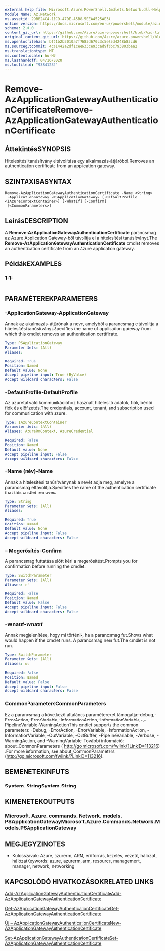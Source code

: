```yaml
---
external help file: Microsoft.Azure.PowerShell.Cmdlets.Network.dll-Help.xml
Module Name: Az.Network
ms.assetid: 29BB24C4-1EC9-47DE-A5B8-5EEA4525AE3A
online version: https://docs.microsoft.com/en-us/powershell/module/az.network/remove-azapplicationgatewayauthenticationcertificate
schema: 2.0.0
content_git_url: https://github.com/Azure/azure-powershell/blob/Azs-tzl/src/Network/Network/help/Remove-AzApplicationGatewayAuthenticationCertificate.md
original_content_git_url: https://github.com/Azure/azure-powershell/blob/Azs-tzl/src/Network/Network/help/Remove-AzApplicationGatewayAuthenticationCertificate.md
ms.openlocfilehash: bf11b2b3010a7f7683d670c3c5e95d4248b83cd6
ms.sourcegitcommit: 4c61442a2df1cee633ce93cad9f6bc793803baa2
ms.translationtype: MT
ms.contentlocale: hu-HU
ms.lasthandoff: 04/16/2020
ms.locfileid: "93841233"
---
```

# <span data-ttu-id="38c67-101">Remove-AzApplicationGatewayAuthenticationCertificate</span><span class="sxs-lookup"><span data-stu-id="38c67-101">Remove-AzApplicationGatewayAuthenticationCertificate</span></span>

## <span data-ttu-id="38c67-102">Áttekintés</span><span class="sxs-lookup"><span data-stu-id="38c67-102">SYNOPSIS</span></span>
<span data-ttu-id="38c67-103">Hitelesítési tanúsítvány eltávolítása egy alkalmazás-átjáróból.</span><span class="sxs-lookup"><span data-stu-id="38c67-103">Removes an authentication certificate from an application gateway.</span></span>

## <span data-ttu-id="38c67-104">SZINTAXISA</span><span class="sxs-lookup"><span data-stu-id="38c67-104">SYNTAX</span></span>

```
Remove-AzApplicationGatewayAuthenticationCertificate -Name <String>
 -ApplicationGateway <PSApplicationGateway> [-DefaultProfile <IAzureContextContainer>] [-WhatIf] [-Confirm]
 [<CommonParameters>]
```

## <span data-ttu-id="38c67-105">Leírás</span><span class="sxs-lookup"><span data-stu-id="38c67-105">DESCRIPTION</span></span>
<span data-ttu-id="38c67-106">A **Remove-AzApplicationGatewayAuthenticationCertificate** parancsmag az Azure Application Gateway-ből távolítja el a hitelesítési tanúsítványt.</span><span class="sxs-lookup"><span data-stu-id="38c67-106">The **Remove-AzApplicationGatewayAuthenticationCertificate** cmdlet removes an authentication certificate from an Azure application gateway.</span></span>

## <span data-ttu-id="38c67-107">Példák</span><span class="sxs-lookup"><span data-stu-id="38c67-107">EXAMPLES</span></span>

### <span data-ttu-id="38c67-108">1:</span><span class="sxs-lookup"><span data-stu-id="38c67-108">1:</span></span>
```

```

## <span data-ttu-id="38c67-109">PARAMÉTEREK</span><span class="sxs-lookup"><span data-stu-id="38c67-109">PARAMETERS</span></span>

### <span data-ttu-id="38c67-110">-ApplicationGateway</span><span class="sxs-lookup"><span data-stu-id="38c67-110">-ApplicationGateway</span></span>
<span data-ttu-id="38c67-111">Annak az alkalmazás-átjárónak a neve, amelyből a parancsmag eltávolítja a hitelesítési tanúsítványt.</span><span class="sxs-lookup"><span data-stu-id="38c67-111">Specifies the name of application gateway from which this cmdlet removes an authentication certificate.</span></span>

```yaml
Type: PSApplicationGateway
Parameter Sets: (All)
Aliases: 

Required: True
Position: Named
Default value: None
Accept pipeline input: True (ByValue)
Accept wildcard characters: False
```

### <span data-ttu-id="38c67-112">-DefaultProfile</span><span class="sxs-lookup"><span data-stu-id="38c67-112">-DefaultProfile</span></span>
<span data-ttu-id="38c67-113">Az azuretal való kommunikációhoz használt hitelesítő adatok, fiók, bérlői fiók és előfizetés.</span><span class="sxs-lookup"><span data-stu-id="38c67-113">The credentials, account, tenant, and subscription used for communication with azure.</span></span>

```yaml
Type: IAzureContextContainer
Parameter Sets: (All)
Aliases: AzureRmContext, AzureCredential

Required: False
Position: Named
Default value: None
Accept pipeline input: False
Accept wildcard characters: False
```

### <span data-ttu-id="38c67-114">-Name (név)</span><span class="sxs-lookup"><span data-stu-id="38c67-114">-Name</span></span>
<span data-ttu-id="38c67-115">Annak a hitelesítési tanúsítványnak a nevét adja meg, amelyre a parancsmag eltávolítja.</span><span class="sxs-lookup"><span data-stu-id="38c67-115">Specifies the name of the authentication certificate that this cmdlet removes.</span></span>

```yaml
Type: String
Parameter Sets: (All)
Aliases: 

Required: True
Position: Named
Default value: None
Accept pipeline input: False
Accept wildcard characters: False
```

### <span data-ttu-id="38c67-116">– Megerősítés</span><span class="sxs-lookup"><span data-stu-id="38c67-116">-Confirm</span></span>
<span data-ttu-id="38c67-117">A parancsmag futtatása előtt kéri a megerősítést.</span><span class="sxs-lookup"><span data-stu-id="38c67-117">Prompts you for confirmation before running the cmdlet.</span></span>

```yaml
Type: SwitchParameter
Parameter Sets: (All)
Aliases: cf

Required: False
Position: Named
Default value: False
Accept pipeline input: False
Accept wildcard characters: False
```

### <span data-ttu-id="38c67-118">-WhatIf</span><span class="sxs-lookup"><span data-stu-id="38c67-118">-WhatIf</span></span>
<span data-ttu-id="38c67-119">Annak megjelenítése, hogy mi történik, ha a parancsmag fut.</span><span class="sxs-lookup"><span data-stu-id="38c67-119">Shows what would happen if the cmdlet runs.</span></span>
<span data-ttu-id="38c67-120">A parancsmag nem fut.</span><span class="sxs-lookup"><span data-stu-id="38c67-120">The cmdlet is not run.</span></span>

```yaml
Type: SwitchParameter
Parameter Sets: (All)
Aliases: wi

Required: False
Position: Named
Default value: False
Accept pipeline input: False
Accept wildcard characters: False
```

### <span data-ttu-id="38c67-121">CommonParameters</span><span class="sxs-lookup"><span data-stu-id="38c67-121">CommonParameters</span></span>
<span data-ttu-id="38c67-122">Ez a parancsmag a következő általános paramétereket támogatja:-debug,-ErrorAction,-ErrorVariable,-InformationAction,-InformationVariable,-,-PipelineVariable-WarningAction</span><span class="sxs-lookup"><span data-stu-id="38c67-122">This cmdlet supports the common parameters: -Debug, -ErrorAction, -ErrorVariable, -InformationAction, -InformationVariable, -OutVariable, -OutBuffer, -PipelineVariable, -Verbose, -WarningAction, and -WarningVariable.</span></span> <span data-ttu-id="38c67-123">További információ: about_CommonParameters ( http://go.microsoft.com/fwlink/?LinkID=113216) .</span><span class="sxs-lookup"><span data-stu-id="38c67-123">For more information, see about_CommonParameters (http://go.microsoft.com/fwlink/?LinkID=113216).</span></span>

## <span data-ttu-id="38c67-124">BEMENETEK</span><span class="sxs-lookup"><span data-stu-id="38c67-124">INPUTS</span></span>

### <span data-ttu-id="38c67-125">System. String</span><span class="sxs-lookup"><span data-stu-id="38c67-125">System.String</span></span>

## <span data-ttu-id="38c67-126">KIMENETEK</span><span class="sxs-lookup"><span data-stu-id="38c67-126">OUTPUTS</span></span>

### <span data-ttu-id="38c67-127">Microsoft. Azure. commands. Network. models. PSApplicationGateway</span><span class="sxs-lookup"><span data-stu-id="38c67-127">Microsoft.Azure.Commands.Network.Models.PSApplicationGateway</span></span>

## <span data-ttu-id="38c67-128">MEGJEGYZI</span><span class="sxs-lookup"><span data-stu-id="38c67-128">NOTES</span></span>
* <span data-ttu-id="38c67-129">Kulcsszavak: Azure, azurerm, ARM, erőforrás, kezelés, vezető, hálózat, hálózat</span><span class="sxs-lookup"><span data-stu-id="38c67-129">Keywords: azure, azurerm, arm, resource, management, manager, network, networking</span></span>

## <span data-ttu-id="38c67-130">KAPCSOLÓDÓ HIVATKOZÁSOK</span><span class="sxs-lookup"><span data-stu-id="38c67-130">RELATED LINKS</span></span>

[<span data-ttu-id="38c67-131">Add-AzApplicationGatewayAuthenticationCertificate</span><span class="sxs-lookup"><span data-stu-id="38c67-131">Add-AzApplicationGatewayAuthenticationCertificate</span></span>](./Add-AzApplicationGatewayAuthenticationCertificate.md)

[<span data-ttu-id="38c67-132">Get-AzApplicationGatewayAuthenticationCertificate</span><span class="sxs-lookup"><span data-stu-id="38c67-132">Get-AzApplicationGatewayAuthenticationCertificate</span></span>](./Get-AzApplicationGatewayAuthenticationCertificate.md)

[<span data-ttu-id="38c67-133">Új – AzApplicationGatewayAuthenticationCertificate</span><span class="sxs-lookup"><span data-stu-id="38c67-133">New-AzApplicationGatewayAuthenticationCertificate</span></span>](./New-AzApplicationGatewayAuthenticationCertificate.md)

[<span data-ttu-id="38c67-134">Set-AzApplicationGatewayAuthenticationCertificate</span><span class="sxs-lookup"><span data-stu-id="38c67-134">Set-AzApplicationGatewayAuthenticationCertificate</span></span>](./Set-AzApplicationGatewayAuthenticationCertificate.md)


